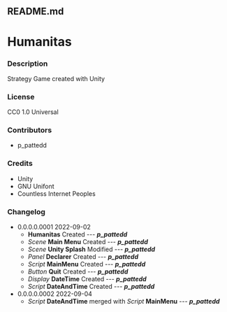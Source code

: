 README.md
---------

**Humanitas**
=============

### Description
Strategy Game created with Unity

### License
CC0 1.0 Universal

### Contributors
- p_pattedd

### Credits
- Unity
- GNU Unifont
- Countless Internet Peoples

### Changelog
- 0.0.0.0.0001 2022-09-02
	- **Humanitas** Created --- ***p_pattedd***
	- *Scene* **Main Menu** Created --- ***p_pattedd***
	- *Scene* **Unity Splash** Modified --- ***p_pattedd***
	- *Panel* **Declarer** Created --- ***p_pattedd***
	- *Script* **MainMenu** Created --- ***p_pattedd***
	- *Button* **Quit** Created --- ***p_pattedd***
	- *Display* **DateTime** Created --- ***p_pattedd***
	- *Script* **DateAndTime** Created --- ***p_pattedd***
- 0.0.0.0.0002 2022-09-04
	- *Script* **DateAndTime** merged with *Script* **MainMenu** --- ***p_pattedd***
